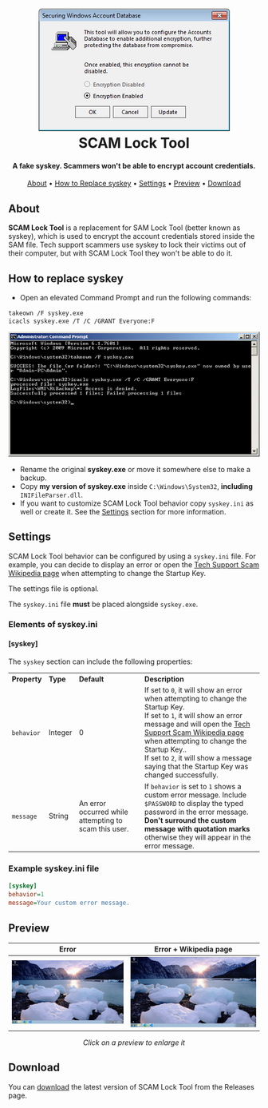 <h1 align="center">
  <br>
  <img src="./images/syskey.png" alt="SCAM Lock Tool Screenshot"></a>
  <br>
  SCAM Lock Tool
  <br>
</h1>

<h4 align="center">A fake syskey. Scammers won't be able to encrypt account credentials.</h4>

<p align="center">
  <a href="#about">About</a> •
  <a href="#how-to-replace-syskey">How to Replace syskey</a> •
  <a href="#settings">Settings</a> •
  <a href="#preview">Preview</a> •
  <a href="#download">Download</a>
</p>

## About

**SCAM Lock Tool** is a replacement for SAM Lock Tool (better known as syskey), which is used to encrypt the account credentials stored inside the SAM file. Tech support scammers use syskey to lock their victims out of their computer, but with SCAM Lock Tool they won't be able to do it.

## How to replace syskey

* Open an elevated Command Prompt and run the following commands:

```batch
takeown /F syskey.exe
icacls syskey.exe /T /C /GRANT Everyone:F
```

![Command Prompt](./images/syskey_takeown.png)

* Rename the original **syskey.exe** or move it somewhere else to make a backup.
* Copy **my version of syskey.exe** inside `C:\Windows\System32`, **including** `INIFileParser.dll`.
* If you want to customize SCAM Lock Tool behavior copy `syskey.ini` as well or create it. See the [Settings](#settings) section for more information.

## Settings

SCAM Lock Tool behavior can be configured by using a `syskey.ini` file. For example, you can decide to display an error or open the [Tech Support Scam Wikipedia page](https://www.wikipedia.org/wiki/Tech_support_scam) when attempting to change the Startup Key.

The settings file is optional.

The `syskey.ini` file **must** be placed alongside `syskey.exe`.

### Elements of syskey.ini

#### [syskey]

The `syskey` section can include the following properties:

<table>
  <tr>
    <th align="left">Property</th>
    <th align="left">Type</th>
    <th align="left">Default</th>
    <th align="left">Description</th>
  </tr>
  <tr>
    <td><code>behavior</code></td>
    <td>Integer</td>
    <td>0</td>
    <td>
      If set to <code>0</code>, it will show an error when attempting to change the Startup Key.
      <br>
      If set to <code>1</code>, it will show an error message and will open the <a href="https://www.wikipedia.org/wiki/Tech_support_scam">Tech Support Scam Wikipedia page</a> when attempting to change the Startup Key..
      <br>
      If set to <code>2</code>, it will show a message saying that the Startup Key was changed successfully.
    </td>
  </tr>
  <tr>
    <td><code>message</code></td>
    <td>String</td>
    <td>An error occurred while attempting to scam this user.</td>
    <td>
      If <code>behavior</code> is set to <code>1</code> shows a custom error message. Include <code>$PASSWORD</code> to display the typed password in the error message.
      <br>
      <b>Don't surround the custom message with quotation marks</b> otherwise they will appear in the error message.
    </td>
  </tr>
</table>

### Example syskey.ini file

```ini
[syskey]
behavior=1
message=Your custom error message.
```

## Preview

| Error | Error + Wikipedia page |
|-------|------------------------|
| ![SCAM Lock Tool Preview](./images/syskey_demo.gif?raw=true) | ![SCAM Lock Tool Preview](./images/syskey_demo_wikipedia.gif?raw=true) |

<p align="center"><i>Click on a preview to enlarge it</i></p>

## Download

You can [download](https://github.com/Strappazzon/SCAM-Lock-Tool/releases/latest) the latest version of SCAM Lock Tool from the Releases page.
